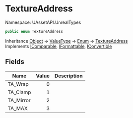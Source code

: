 # TextureAddress

Namespace: UAssetAPI.UnrealTypes

```csharp
public enum TextureAddress
```

Inheritance [Object](https://docs.microsoft.com/en-us/dotnet/api/system.object) → [ValueType](https://docs.microsoft.com/en-us/dotnet/api/system.valuetype) → [Enum](https://docs.microsoft.com/en-us/dotnet/api/system.enum) → [TextureAddress](./uassetapi.unrealtypes.textureaddress.md)<br>
Implements [IComparable](https://docs.microsoft.com/en-us/dotnet/api/system.icomparable), [IFormattable](https://docs.microsoft.com/en-us/dotnet/api/system.iformattable), [IConvertible](https://docs.microsoft.com/en-us/dotnet/api/system.iconvertible)

## Fields

| Name | Value | Description |
| --- | --: | --- |
| TA_Wrap | 0 |  |
| TA_Clamp | 1 |  |
| TA_Mirror | 2 |  |
| TA_MAX | 3 |  |
